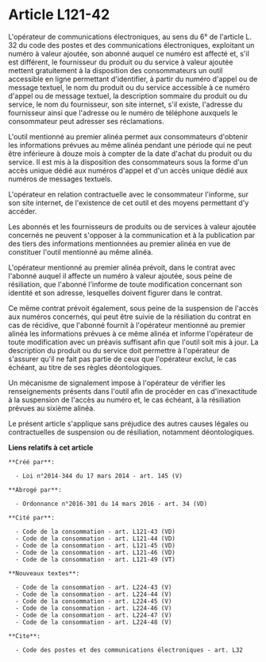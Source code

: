 # Article L121-42

L'opérateur de communications électroniques, au sens du 6° de l'article L. 32 du code des postes et des communications
électroniques, exploitant un numéro à valeur ajoutée, son abonné auquel ce numéro est affecté et, s'il est différent, le
fournisseur du produit ou du service à valeur ajoutée mettent gratuitement à la disposition des consommateurs un outil
accessible en ligne permettant d'identifier, à partir du numéro d'appel ou de message textuel, le nom du produit ou du
service accessible à ce numéro d'appel ou de message textuel, la description sommaire du produit ou du service, le nom du
fournisseur, son site internet, s'il existe, l'adresse du fournisseur ainsi que l'adresse ou le numéro de téléphone auxquels
le consommateur peut adresser ses réclamations.

L'outil mentionné au premier alinéa permet aux consommateurs d'obtenir les informations prévues au même alinéa pendant une
période qui ne peut être inférieure à douze mois à compter de la date d'achat du produit ou du service. Il est mis à la
disposition des consommateurs sous la forme d'un accès unique dédié aux numéros d'appel et d'un accès unique dédié aux
numéros de messages textuels.

L'opérateur en relation contractuelle avec le consommateur l'informe, sur son site internet, de l'existence de cet outil et
des moyens permettant d'y accéder.

Les abonnés et les fournisseurs de produits ou de services à valeur ajoutée concernés ne peuvent s'opposer à la communication
et à la publication par des tiers des informations mentionnées au premier alinéa en vue de constituer l'outil mentionné au
même alinéa.

L'opérateur mentionné au premier alinéa prévoit, dans le contrat avec l'abonné auquel il affecte un numéro à valeur ajoutée,
sous peine de résiliation, que l'abonné l'informe de toute modification concernant son identité et son adresse, lesquelles
doivent figurer dans le contrat.

Ce même contrat prévoit également, sous peine de la suspension de l'accès aux numéros concernés, qui peut être suivie de la
résiliation du contrat en cas de récidive, que l'abonné fournit à l'opérateur mentionné au premier alinéa les informations
prévues à ce même alinéa et informe l'opérateur de toute modification avec un préavis suffisant afin que l'outil soit mis à
jour. La description du produit ou du service doit permettre à l'opérateur de s'assurer qu'il ne fait pas partie de ceux que
l'opérateur exclut, le cas échéant, au titre de ses règles déontologiques.

Un mécanisme de signalement impose à l'opérateur de vérifier les renseignements présents dans l'outil afin de procéder en cas
d'inexactitude à la suspension de l'accès au numéro et, le cas échéant, à la résiliation prévues au sixième alinéa.

Le présent article s'applique sans préjudice des autres causes légales ou contractuelles de suspension ou de résiliation,
notamment déontologiques.

**Liens relatifs à cet article**

	**Créé par**:

	  - Loi n°2014-344 du 17 mars 2014 - art. 145 (V)

	**Abrogé par**:

	  - Ordonnance n°2016-301 du 14 mars 2016 - art. 34 (VD)

	**Cité par**:

	  - Code de la consommation - art. L121-43 (VD)
	  - Code de la consommation - art. L121-44 (VD)
	  - Code de la consommation - art. L121-45 (VD)
	  - Code de la consommation - art. L121-46 (VD)
	  - Code de la consommation - art. L121-49 (VT)

	**Nouveaux textes**:

	  - Code de la consommation - art. L224-43 (V)
	  - Code de la consommation - art. L224-44 (V)
	  - Code de la consommation - art. L224-45 (V)
	  - Code de la consommation - art. L224-46 (V)
	  - Code de la consommation - art. L224-47 (V)
	  - Code de la consommation - art. L224-48 (V)

	**Cite**:

	  - Code des postes et des communications électroniques - art. L32
